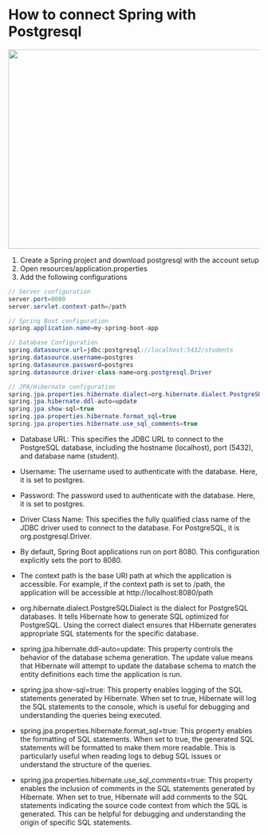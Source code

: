 # How to connect Spring with Postgresql

<div id="header" align="center">

  <img src="https://tse4.mm.bing.net/th?id=OIP.eW2_21gOmCpkeXb7rxTA5gHaDt&pid=Api&P=0&h=220" width="800" height="400">

</div>

1. Create a Spring project and download postgresql with the account setup
1. Open resources/application.properties
2. Add the following configurations

```Java
// Server configuration
server.port=8080
server.servlet.context-path=/path

// Spring Boot configuration
spring.application.name=my-spring-boot-app

// Database Configuration
spring.datasource.url=jdbc:postgresql://localhost:5432/students
spring.datasource.username=postgres
spring.datasource.password=postgres
spring.datasource.driver-class-name=org.postgresql.Driver

// JPA/Hibernate configuration
spring.jpa.properties.hibernate.dialect=org.hibernate.dialect.PostgreSQLDialect
spring.jpa.hibernate.ddl-auto=update
spring.jpa.show-sql=true
spring.jpa.properties.hibernate.format_sql=true
spring.jpa.properties.hibernate.use_sql_comments=true
```

- Database URL: This specifies the JDBC URL to connect to the PostgreSQL database, including the hostname (localhost), port (5432), and database name (student).

- Username: The username used to authenticate with the database. Here, it is set to postgres.

- Password: The password used to authenticate with the database. Here, it is set to postgres.

- Driver Class Name: This specifies the fully qualified class name of the JDBC driver used to connect to the database. For PostgreSQL, it is org.postgresql.Driver.

- By default, Spring Boot applications run on port 8080. This configuration explicitly sets the port to 8080.

- The context path is the base URI path at which the application is accessible. For example, if the context path is set to /path, the application will be accessible at http://localhost:8080/path

- org.hibernate.dialect.PostgreSQLDialect is the dialect for PostgreSQL databases. It tells Hibernate how to generate SQL optimized for PostgreSQL. Using the correct dialect ensures that Hibernate generates appropriate SQL statements for the specific database.

- spring.jpa.hibernate.ddl-auto=update: This property controls the behavior of the database schema generation. The update value means that Hibernate will attempt to update the database schema to match the entity definitions each time the application is run.

- spring.jpa.show-sql=true: This property enables logging of the SQL statements generated by Hibernate. When set to true, Hibernate will log the SQL statements to the console, which is useful for debugging and understanding the queries being executed.

- spring.jpa.properties.hibernate.format_sql=true: This property enables the formatting of SQL statements. When set to true, the generated SQL statements will be formatted to make them more readable. This is particularly useful when reading logs to debug SQL issues or understand the structure of the queries.

- spring.jpa.properties.hibernate.use_sql_comments=true: This property enables the inclusion of comments in the SQL statements generated by Hibernate. When set to true, Hibernate will add comments to the SQL statements indicating the source code context from which the SQL is generated. This can be helpful for debugging and understanding the origin of specific SQL statements.
